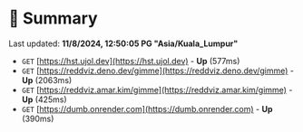 # 📖 Summary
Last updated: **11/8/2024, 12:50:05 PG "Asia/Kuala_Lumpur"**

- `GET` [https://hst.ujol.dev](https://hst.ujol.dev) - **Up** (577ms)
- `GET` [https://reddviz.deno.dev/gimme](https://reddviz.deno.dev/gimme) - **Up** (2063ms)
- `GET` [https://reddviz.amar.kim/gimme](https://reddviz.amar.kim/gimme) - **Up** (425ms)
- `GET` [https://dumb.onrender.com](https://dumb.onrender.com) - **Up** (390ms)
